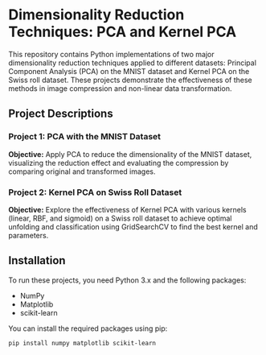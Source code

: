 # Dimensionality Reduction Techniques: PCA and Kernel PCA

This repository contains Python implementations of two major dimensionality reduction techniques applied to different datasets: Principal Component Analysis (PCA) on the MNIST dataset and Kernel PCA on the Swiss roll dataset. These projects demonstrate the effectiveness of these methods in image compression and non-linear data transformation.

## Project Descriptions

### Project 1: PCA with the MNIST Dataset
**Objective:** Apply PCA to reduce the dimensionality of the MNIST dataset, visualizing the reduction effect and evaluating the compression by comparing original and transformed images.

### Project 2: Kernel PCA on Swiss Roll Dataset
**Objective:** Explore the effectiveness of Kernel PCA with various kernels (linear, RBF, and sigmoid) on a Swiss roll dataset to achieve optimal unfolding and classification using GridSearchCV to find the best kernel and parameters.

## Installation

To run these projects, you need Python 3.x and the following packages:

- NumPy
- Matplotlib
- scikit-learn

You can install the required packages using pip:

```bash
pip install numpy matplotlib scikit-learn
```

